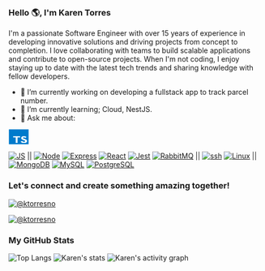 ### Hello 🌎, I'm Karen Torres

I'm a passionate Software Engineer with over 15 years of experience in developing innovative solutions and driving projects from concept to completion. I love collaborating with teams to build scalable applications and contribute to open-source projects. When I'm not coding, I enjoy staying up to date with the latest tech trends and sharing knowledge with fellow developers.

 - 🔭 I’m currently working on developing a fullstack app to track parcel number.
 - 🌱 I’m currently learning; Cloud, NestJS.
 - 💬 Ask me about: 

<!-- ![Typescript icon](https://github.com/devicons/devicon/blob/master/icons/typescript/typescript-plain.svg?raw=true&sanitize=true)(https://www.typescriptlang.org/) -->

<picture>
    <img align="center" alt="TypeScript icon" height="30" width="40" src="https://github.com/devicons/devicon/blob/master/icons/typescript/typescript-plain.svg?raw=true&sanitize=true">
</picture>

[![JS](https://camo.githubusercontent.com/5a5f5779919b90579d121551d0521cda87c06534a0218a2f21883c438daf6cc1/68747470733a2f2f6564656e742e6769746875622e696f2f537570657254696e7949636f6e732f696d616765732f7376672f6a6176617363726970742e737667)](https://www.javascript.com/)
 || 
[![Node](https://nodejs.org/en)](https://raw.githubusercontent.com/devicons/devicon/ca28c779441053191ff11710fe24a9e6c23690d6/icons/nodejs/nodejs-plain-wordmark.svg) 
[![Express](https://expressjs.com/)](https://github.com/devicons/devicon/blob/master/icons/express/express-original.svg) 
[![React](https://react.dev/)](https://github.com/devicons/devicon/blob/master/icons/react/react-original.svg) 
[![Jest](https://jestjs.io/)](https://github.com/devicons/devicon/blob/master/icons/jest/jest-plain.svg) 
[![RabbitMQ](https://www.rabbitmq.com/)](https://github.com/devicons/devicon/blob/master/icons/rabbitmq/rabbitmq-plain-wordmark.svg) || 
[![ssh]()](https://github.com/devicons/devicon/blob/master/icons/ssh/ssh-original-wordmark.svg) 
[![Linux]()](https://github.com/devicons/devicon/blob/master/icons/linux/linux-plain.svg) || 
[![MongoDB]()](https://github.com/devicons/devicon/blob/master/icons/mongodb/mongodb-plain.svg) 
[![MySQL]()](https://github.com/devicons/devicon/blob/master/icons/mysql/mysql-plain-wordmark.svg) 
[![PostgreSQL]()](https://github.com/devicons/devicon/blob/master/icons/postgresql/postgresql-plain-wordmark.svg)


### Let's connect and create something amazing together!

<p align="center">

[![@ktorresno](https://camo.githubusercontent.com/7fee771b415a6f144501304c2c4074aa62a0dd96ddc0f8c0aafd95ac0af584c1/68747470733a2f2f696d672e736869656c64732e696f2f62616467652f2d4c696e6b6564496e2d2532333030373742353f7374796c653d666f722d7468652d6261646765266c6f676f3d6c696e6b6564696e266c6f676f436f6c6f723d7768697465)](https://www.linkedin.com/in/ktorresno/)

[![@ktorresno](https://camo.githubusercontent.com/001d7e9d9d991d84455ec2af45aaeb8d026b3dbe80613daca5dda51c3523befa/68747470733a2f2f696d672e736869656c64732e696f2f62616467652f2d476d61696c2d2532333333333f7374796c653d666f722d7468652d6261646765266c6f676f3d676d61696c266c6f676f436f6c6f723d776869746526636f6c6f723d726564)](mailto:ktorresno@gmail.com)
</p>


### My GitHub Stats

![Top Langs](https://github-readme-stats.vercel.app/api/top-langs/?username=ktorresno&theme=holi&layout=compact)
![Karen's stats](https://github-readme-stats.vercel.app/api?username=ktorresno&theme=holi&show_icons=true&rank_icon=percentile)
![Karen's activity graph](https://github-readme-activity-graph.vercel.app/graph?username=ktorresno&theme=react-dark)

<!--
[![]()]()
**ktorresno/ktorresno** is a ✨ _special_ ✨ repository because its `README.md` (this file) appears on your GitHub profile.

Here are some ideas to get you started:

- 🔭 I’m currently working on ...
- 🌱 I’m currently learning ...
- 👯 I’m looking to collaborate on ...
- 🤔 I’m looking for help with ...
- 💬 Ask me about ...
- 📫 How to reach me: ...
- 😄 Pronouns: ...
- ⚡ Fun fact: ...
-->
